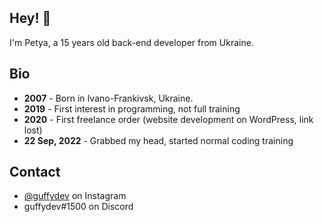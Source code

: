 <!-- <h1 align="center">
  <img src="" alt="Petya Storozhuk" />
</h1> -->

## Hey! 👋
I'm Petya, a 15 years old back-end developer from Ukraine.

## Bio
- **2007** - Born in Ivano-Frankivsk, Ukraine.
- **2019** - First interest in programming, not full training
- **2020** - First freelance order (website development on WordPress, link lost)
- **22 Sep, 2022** - Grabbed my head, started normal coding training

<!--## Skills
- 👨‍💻 -->

## Contact
- [@guffydev](https://instagram.com/guffydev) on Instagram
- guffydev#1500 on Discord
